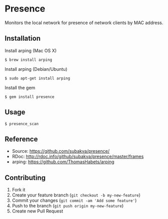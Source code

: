 # Presence

Monitors the local network for presence of network clients by MAC address.

## Installation

Install arping (Mac OS X)

    $ brew install arping

Install arping (Debian/Ubuntu)

    $ sudo apt-get install arping

Install the gem

    $ gem install presence

## Usage

    $ presence_scan

## Reference

* Source: https://github.com/subakva/presence/
* RDoc: http://rdoc.info/github/subakva/presence/master/frames
* arping: https://github.com/ThomasHabets/arping

## Contributing

1. Fork it
2. Create your feature branch (`git checkout -b my-new-feature`)
3. Commit your changes (`git commit -am 'Add some feature'`)
4. Push to the branch (`git push origin my-new-feature`)
5. Create new Pull Request
